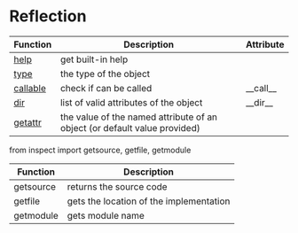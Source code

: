 # Reflection

| Function | Description | Attribute |
| --- | --- |  --- |
| [help](https://docs.python.org/3/library/functions.html#help) | get built-in help | |
| [type](https://docs.python.org/3/library/functions.html#type) | the type of the object | |
| [callable](https://docs.python.org/3/library/functions.html#callable) | check if can be called | \_\_call\_\_ |
| [dir](https://docs.python.org/3/library/functions.html#dir) | list of valid attributes of the object | \_\_dir\_\_ |
| [getattr](https://docs.python.org/3/library/functions.html#getattr) | the value of the named attribute of an object (or default value provided) | |

from inspect import getsource, getfile, getmodule

| Function | Description |
| --- | --- |
| getsource | returns the source code |
| getfile | gets the location of the implementation |
| getmodule | gets module name |
